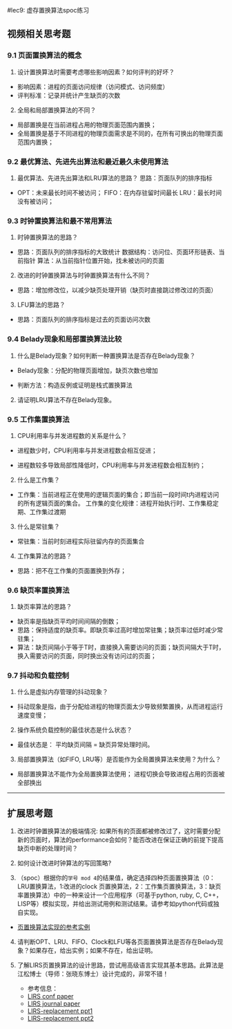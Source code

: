 #lec9: 虚存置换算法spoc练习

## 视频相关思考题

### 9.1 页面置换算法的概念

1. 设计置换算法时需要考虑哪些影响因素？如何评判的好坏？
- 影响因素：进程的页面访问规律（访问模式、访问频度）
- 评判标准：记录并统计产生缺页的次数

2. 全局和局部置换算法的不同？
- 局部置换是在当前进程占用的物理页面范围内置换；
- 全局置换是基于不同进程的物理页面需求是不同的，在所有可换出的物理页面范围内置换；

### 9.2 最优算法、先进先出算法和最近最久未使用算法

1. 最优算法、先进先出算法和LRU算法的思路？
思路：页面队列的排序指标
- OPT：未来最长时间不被访问；
FIFO：在内存驻留时间最长
LRU：最长时间没有被访问；

### 9.3 时钟置换算法和最不常用算法

1. 时钟置换算法的思路？
- 思路：页面队列的排序指标的大致统计
数据结构：访问位、页面环形链表、当前指针
算法：从当前指针位置开始，找未被访问的页面

2. 改进的时钟置换算法与时钟置换算法有什么不同？
- 思路：增加修改位，以减少缺页处理开销（缺页时直接跳过修改过的页面）
3. LFU算法的思路？
- 思路：页面队列的排序指标是过去的页面访问次数

### 9.4 Belady现象和局部置换算法比较

1. 什么是Belady现象？如何判断一种置换算法是否存在Belady现象？
- Belady现象：分配的物理页面增加，缺页次数也增加

- 判断方法：构造反例或证明是栈式置换算法

2. 请证明LRU算法不存在Belady现象。

### 9.5 工作集置换算法

1. CPU利用率与并发进程数的关系是什么？
- 进程数少时，CPU利用率与并发进程数会相互促进；

- 进程数较多导致局部性降低时，CPU利用率与并发进程数会相互制约；

2. 什么是工作集？

- 工作集：当前进程正在使用的逻辑页面的集合；即当前一段时间t内进程访问的所有逻辑页面的集合。
工作集的变化规律：进程开始执行时、工作集稳定期、工作集过渡期

3. 什么是常驻集？

- 常驻集：当前时刻进程实际驻留内存的页面集合

4. 工作集算法的思路？
- 思路：把不在工作集的页面置换到外存；

### 9.6 缺页率置换算法

1. 缺页率算法的思路？

- 缺页率是指缺页平均时间间隔的倒数；
- 思路：保持适度的缺页率。即缺页率过高时增加常驻集；缺页率过低时减少常驻集；
- 算法：缺页间隔小于等于T时，直接换入需要访问的页面；缺页间隔大于T时，换入需要访问的页面，同时换出没有访问过的页面；

### 9.7 抖动和负载控制

1. 什么是虚拟内存管理的抖动现象？

- 抖动现象是指，由于分配给进程的物理页面太少导致频繁置换，从而进程运行速度变慢；
2. 操作系统负载控制的最佳状态是什么状态？

- 最佳状态是： 平均缺页间隔 = 缺页异常处理时间。

3. 局部置换算法（如FIFO, LRU等）是否能作为全局置换算法来使用？为什么？
- 局部置换算法不能作为全局置换算法使用；
进程切换会导致进程占用的页面被全部换出

----

## 扩展思考题

1.  改进时钟置换算法的极端情况: 如果所有的页面都被修改过了，这时需要分配新的页面时，算法的performance会如何？能否改进在保证正确的前提下提高缺页中断的处理时间？

2.  如何设计改进时钟算法的写回策略?

3. （spoc）根据你的`学号 mod 4`的结果值，确定选择四种页面置换算法（0：LRU置换算法，1:改进的clock 页置换算法，2：工作集页置换算法，3：缺页率置换算法）中的一种来设计一个应用程序（可基于python, ruby, C, C++，LISP等）模拟实现，并给出测试用例和测试结果。请参考如python代码或独自实现。
 - [页置换算法实现的参考实例](https://github.com/chyyuu/ucore_lab/blob/master/related_info/lab3/page-replacement-policy.py)     

4. 请判断OPT、LRU、FIFO、Clock和LFU等各页面置换算法是否存在Belady现象？如果存在，给出实例；如果不存在，给出证明。

5. 了解LIRS页置换算法的设计思路，尝试用高级语言实现其基本思路。此算法是江松博士（导师：张晓东博士）设计完成的，非常不错！
	- 参考信息：
 	- [LIRS conf paper](http://www.ece.eng.wayne.edu/~sjiang/pubs/papers/jiang02_LIRS.pdf)
	 - [LIRS journal paper](http://www.ece.eng.wayne.edu/~sjiang/pubs/papers/jiang05_LIRS.pdf)
	 - [LIRS-replacement ppt1](http://dragonstar.ict.ac.cn/course_09/XD_Zhang/(6)-LIRS-replacement.pdf)
	 - [LIRS-replacement ppt2](http://www.ece.eng.wayne.edu/~sjiang/Projects/LIRS/sig02.ppt)
